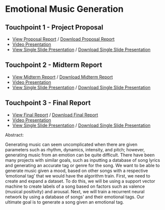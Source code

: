 # Emotional Music Generation

## Touchpoint 1 - Project Proposal
- <a href="https://drive.google.com/file/d/1xS-L8BZmzfwZYZ3VzKxn5t_0B7f9yxZb/view?usp=sharing">View Proposal Report</a> / <a href="https://github.com/Matthewa1999/Group11_CS4641/raw/main/Resources/Touchpoint%201/ProjectProposal.pdf">Download Proposal Report</a>
- <a href="https://www.youtube.com/watch?v=RopPKB7D7qI">Video Presentation</a>
- <a href="https://drive.google.com/file/d/17fHZPUO1quHMPFOvDn-JaZQeB6V6OEae/view?usp=sharing">View Single Slide Presentation</a> / <a href="https://github.com/Matthewa1999/Group11_CS4641/raw/main/Resources/Touchpoint%201/Group%2011_Presentation_Slide.pdf">Download Single Slide Presentation  </a>

## Touchpoint 2 - Midterm Report
- <a href="https://docs.google.com/document/d/1Ki2V2uQlul5NV79MJjTuaRkYOiet8fxjDFzWAYuINVM/edit?usp=sharing">View Midterm Report</a> / <a href="https://github.com/Matthewa1999/Group11_CS4641/raw/main/Resources/Touchpoint%202/4641%20Touchpoint%202.pdf">Download Midterm Report</a>
- <a href="https://drive.google.com/file/d/1AGQTWyEGKvB4_enZnyRaWGZrqcT9OJHw/view?usp=sharing">Video Presentation</a>
- <a href="https://drive.google.com/file/d/1gb3_R6tLC7BpvHblL0Vkb3-lQYzb2_H2/view?usp=sharing">View Single Slide Presentation</a> / <a href="https://github.com/Matthewa1999/Group11_CS4641/raw/main/Resources/Touchpoint%202/Touchpoint2.pptx.pdf">Download Single Slide Presentation  </a>

## Touchpoint 3 - Final Report
- <a href="https://drive.google.com/file/d/1_W4HS8BC4CZxNYUSi0_HSE2K-fz24mOc/view?usp=sharing">View Final Report</a> / <a href="https://github.com/Matthewa1999/Group11_CS4641/raw/main/Resources/Touchpoint%203/Final%20Report.pdf">Download Final Report</a>
- <a href="https://youtu.be/OCxUiu2lKPA">Video Presentation</a>
- <a href="https://drive.google.com/file/d/18BRS1A1FQskG9TWWPChqehzb8xxbpk1K/view?usp=sharing">View Single Slide Presentation</a> / <a href="https://github.com/Matthewa1999/Group11_CS4641/raw/main/Resources/Images/Touchpoint%203.pptx.pdf">Download Single Slide Presentation</a> 



Abstract:

Generating music can seem uncomplicated when there are given parameters such as rhythm, dynamics, intensity, and pitch; however, generating music from an emotion can be quite difficult. There have been many projects with similar goals, such as inputting a database of song lyrics and generating an accurate tag or genre for the song. We want to be able to generate music given a mood, based on other songs with a respective ‘emotional tag’ that we would have the algorithm train. First, we need to create and expand a dataset. To do this, we will be using a support vector machine to create labels of a song based on factors such as valence (musical positivity) and arousal. Next, we will train a recurrent neural network by using a database of songs’ and their emotional tags. Our ultimate goal is to generate a song given an emotional tag.
